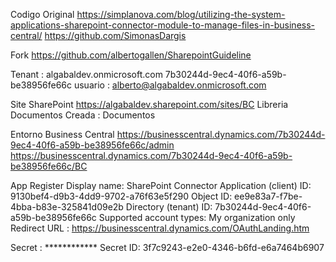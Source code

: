 
Codigo Original
https://simplanova.com/blog/utilizing-the-system-applications-sharepoint-connector-module-to-manage-files-in-business-central/
https://github.com/SimonasDargis

Fork
https://github.com/albertogallen/SharepointGuideline


Tenant :    algabaldev.onmicrosoft.com
            7b30244d-9ec4-40f6-a59b-be38956fe66c
usuario : alberto@algabaldev.onmicrosoft.com 

Site SharePoint
https://algabaldev.sharepoint.com/sites/BC
Libreria Documentos Creada : Documentos

Entorno Business Central
https://businesscentral.dynamics.com/7b30244d-9ec4-40f6-a59b-be38956fe66c/admin
https://businesscentral.dynamics.com/7b30244d-9ec4-40f6-a59b-be38956fe66c/BC


App Register
Display name:               SharePoint Connector
Application (client) ID:    9130bef4-d9b3-4dd9-9702-a76f63e5f290
Object ID:                  ee9e83a7-f7be-4bba-b83e-325841d09e2b
Directory (tenant) ID:      7b30244d-9ec4-40f6-a59b-be38956fe66c
Supported account types:    My organization only
Redirect URL :              https://businesscentral.dynamics.com/OAuthLanding.htm

Secret :                    ************
Secret ID:                  3f7c9243-e2e0-4346-b6fd-e6a7464b6907